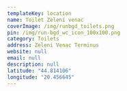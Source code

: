 ```yaml
---
templateKey: location
name: Toilet Zeleni venac
coverImage: /img/runbgd_toilets.png
pin: /img/run-bgd_wc_icon_100x100.png
category: Toilets
address: Zeleni Venac Terminus
website: null
email: null
description: null
latitude: "44.814106"
longitude: "20.456645"
---
```

